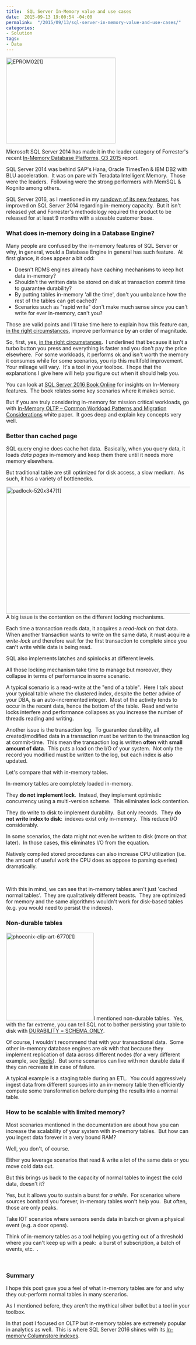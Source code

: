 ```yaml
---
title:  SQL Server In-Memory value and use cases
date:  2015-09-13 19:00:54 -04:00
permalink:  "/2015/09/13/sql-server-in-memory-value-and-use-cases/"
categories:
- Solution
tags:
- Data
---
```

<a href="https://vincentlauzon.files.wordpress.com/2015/08/eprom021.png"><img class="size-medium wp-image-1201 alignright" src="https://vincentlauzon.files.wordpress.com/2015/08/eprom021.png?w=300" alt="EPROM02[1]" width="300" height="234" /></a>

Microsoft SQL Server 2014 has made it in the leader category of Forrester's recent <a href="https://www.forrester.com/The+Forrester+Wave+InMemory+Database+Platforms+Q3+2015/fulltext/-/E-res120222" target="_blank">In-Memory Database Platforms, Q3 2015</a> report.

SQL Server 2014 was behind SAP's Hana, Oracle TimesTen &amp; IBM DB2 with BLU acceleration.  It was on pare with Teradata Intelligent Memory.  Those were the leaders.  Following were the strong performers with MemSQL &amp; Kognito among others.

SQL Server 2016, as I mentioned in my <a href="http://vincentlauzon.com/2015/07/22/sql-server-2016/">rundown of its new features</a>, has improved on SQL Server 2014 regarding in-memory capacity.  But it isn't released yet and Forrester's methodology required the product to be released for at least 9 months with a sizeable customer base.
<h3>What does in-memory doing in a Database Engine?</h3>
Many people are confused by the in-memory features of SQL Server or why, in general, would a Database Engine in general has such feature.  At first glance, it does appear a bit odd:
<ul>
	<li>Doesn't RDMS engines already have caching mechanisms to keep hot data in-memory?</li>
	<li>Shouldn't the written data be stored on disk at transaction commit time to guarantee durability?</li>
	<li>By putting tables in-memory 'all the time', don't you unbalance how the rest of the tables can get cached?</li>
	<li>Scenarios such as "rapid write" don't make much sense since you can't write for ever in-memory, can't you?</li>
</ul>
Those are valid points and I'll take time here to explain how this feature can, <span style="text-decoration:underline;">in the right circumstances</span>, improve performance by an order of magnitude.

So, first, yes, <span style="text-decoration:underline;">in the right circumstances</span>.  I underlined that because it isn't a turbo button you press and everything is faster and you don't pay the price elsewhere.  For some workloads, it performs ok and isn't worth the memory it consumes while for some scenarios, you rip this multifold improvement.  Your mileage will vary.  It's a tool in your toolbox.  I hope that the explanations I give here will help you figure out when it should help you.

You can look at <a href="https://msdn.microsoft.com/en-us/library/dn133186.aspx" target="_blank">SQL Server 2016 Book Online</a> for insights on In-Memory features.  The book relates some key scenarios where it makes sense.

But if you are truly considering in-memory for mission critical workloads, go with <a href="https://msdn.microsoft.com/library/dn673538.aspx" target="_blank">In-Memory OLTP – Common Workload Patterns and Migration Considerations</a> white paper.  It goes deep and explain key concepts very well.
<h3>Better than cached page</h3>
SQL query engine does cache hot data.  Basically, when you query data, it loads <em>data pages</em> in-memory and keep them there until it needs more memory elsewhere.

But traditional table are still optimized for disk access, a slow medium.  As such, it has a variety of bottlenecks.

<a href="https://vincentlauzon.files.wordpress.com/2015/08/padlock-520x3471.jpg"><img class="size-full wp-image-1206 alignleft" src="https://vincentlauzon.files.wordpress.com/2015/08/padlock-520x3471.jpg" alt="padlock-520x347[1]" width="520" height="347" /></a>A big issue is the contention on the different locking mechanisms.

Each time a transaction reads data, it acquires a <em>read-lock</em> on that data.  When another transaction wants to write on the same data, it must acquire a <em>write-lock</em> and therefore wait for the first transaction to complete since you can't write while data is being read.

SQL also implements latches and spinlocks at different levels.

All those locking mechanism take time to manage but moreover, they collapse in terms of performance in some scenario.

A typical scenario is a read-write at the "end of a table".  Here I talk about your typical table where the clustered index, despite the better advice of your DBA, is an auto-incremented integer.  Most of the activity tends to occur in the recent data, hence the bottom of the table.  Read and write locks interfere and performance collapses as you increase the number of threads reading and writing.

Another issue is the transaction log.  To guarantee durability, all created/modified data in a transaction must be written to the transaction log at commit-time.  This mean the transaction log is written <strong>often</strong> with <strong>small amount of data</strong>.  This puts a load on the I/O of your system.  Not only the record you modified must be written to the log, but each index is also updated.

Let's compare that with in-memory tables.

In-memory tables are completely loaded in-memory.

They <strong>do not implement lock</strong>.  Instead, they implement optimistic concurrency using a multi-version scheme.  This eliminates lock contention.

They do write to disk to implement durability.  But only records.  They <strong>do not write index to disk</strong>:  indexes exist only in-memory.  This reduce I/O considerably.

In some scenarios, the data might not even be written to disk (more on that later).  In those cases, this eliminates I/O from the equation.

Natively compiled stored procedures can also increase CPU utilization (i.e. the amount of useful work the CPU does as oppose to parsing queries) dramatically.

&nbsp;

With this in mind, we can see that in-memory tables aren't just 'cached normal tables'.  They are qualitatively different beasts.  They are optimized for memory and the same algorithms wouldn't work for disk-based tables (e.g. you would need to persist the indexes).
<h3>Non-durable tables</h3>
<a href="https://vincentlauzon.files.wordpress.com/2015/08/phoeonix-clip-art-67701.jpg"><img class=" wp-image-1208 alignright" src="https://vincentlauzon.files.wordpress.com/2015/08/phoeonix-clip-art-67701.jpg" alt="phoeonix-clip-art-6770[1]" width="240" height="239" /></a>I mentioned non-durable tables.  Yes, with the far extreme, you can tell SQL not to bother persisting your table to disk with <a href="https://msdn.microsoft.com/en-us/library/dn553122.aspx" target="_blank">DURABILITY = SCHEMA_ONLY</a>.

Of course, I wouldn't recommend that with your transactional data.  Some other in-memory database engines are ok with that because they implement replication of data across different nodes (for a very different example, see <a href="http://redis.io/" target="_blank">Redis</a>).  But some scenarios can live with non durable data if they can recreate it in case of failure.

A typical example is a staging table during an ETL.  You could aggressively ingest data from different sources into an in-memory table then efficiently compute some transformation before dumping the results into a normal table.
<h3>How to be scalable with limited memory?</h3>
Most scenarios mentioned in the documentation are about how you can increase the scalability of your system with in-memory tables.  But how can you ingest data forever in a very bound RAM?

Well, you don't, of course.

Either you leverage scenarios that read &amp; write a lot of the same data or you move cold data out.

But this brings us back to the capacity of normal tables to ingest the cold data, doesn't it?

Yes, but it allows you to sustain a burst for <em>a while</em>.  For scenarios where sources bombard you forever, in-memory tables won't help you.  But often, those are only peaks.

Take IOT scenarios where sensors sends data in batch or given a physical event (e.g. a door opens).

Think of in-memory tables as a tool helping you getting out of a threshold where you can't keep up with a peak:  a burst of subscription, a batch of events, etc.  .

&nbsp;
<h3>Summary</h3>
I hope this post gave you a feel of what in-memory tables are for and why they out-perform normal tables in many scenarios.

As I mentioned before, they aren't the mythical silver bullet but a tool in your toolbox.

In that post I focused on OLTP but in-memory tables are extremely popular in analytics as well.  This is where SQL Server 2016 shines with its <a href="http://vincentlauzon.com/2015/07/22/sql-server-2016/">In-memory Columnstore indexes</a>.